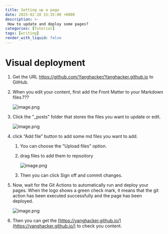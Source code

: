 ```yaml
---
title: Setting up a page
date: 2025-02-20 15:35:00 +0800
description: >-
 How to update and deploy some pages?
categories: [Tutorial]
tags: [writing]
render_with_liquid: false
---
```


# Visual deployment

1. Get the URL https://github.com/Yanghacker/Yanghacker.github.io to GitHub.
2. When you edit your content, first add the Front Matter to your Markdown files.???
    
    ![image.png](/Yanghacker/Yanghacker.github.io@master/assets/img/imgs/2025-02-20-setting-up-a-page-image.png)
    
3. Click the "_posts" folder that stores the files you want to update or edit.
    
    ![image.png](/Yanghacker/Yanghacker.github.io@master/assets/img/imgs/2025-02-20-setting-up-a-page-image-1.png)
    
4. click “Add file” button to add some md files you want to add.
    1. You can choose the "Upload files" option.
    2. drag files to add them to repsoitory
        
        ![image.png](/Yanghacker/Yanghacker.github.io@master/assets/img/imgs/2025-02-20-setting-up-a-page-image-2.png)
        
    3. Then you can click Sign off and commit changes.
    
5. Now, wait for the Git Actions to automatically run and deploy your pages.
When the logo shows a green check mark, it means that the git action has been executed successfully and the page has been deployed.
    
    ![image.png](/Yanghacker/Yanghacker.github.io@master/assets/img/imgs/2025-02-20-setting-up-a-page-image-3.png)
    
6. Then you can get the [https://yanghacker.github.io/](https://yanghacker.github.io/) to check you content.
